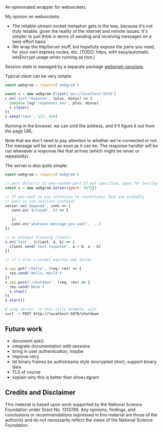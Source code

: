 An opinionated wrapper for websockets.

My opinion on websockets:
* The reliable-stream socket metaphor gets in the way, because it's not truly reliable, given the reality of the internet and remote issues. It's simpler to just think in terms of sending and receiving messages on a best-effort basis
* We wrap the httpServer stuff, but hopefully expose the parts you need, for your own express routes, etc.  (TODO: https, with easy/automatic letsEncrypt usage when running as root.)

Session state is managed by a separate package [webgram-sessions](https://github.com/sandhawke/webgram-sessions).

Typical client can be very simple:

```js
const webgram = require('webgram')

const c = new webgram.Client('ws://localhost:5678')
c.on('test-response', (plus, minus) => {
  console.log('responses was', plus, minus)
  c.close()
})
c.send('test', 123, 456)
```

Running in the browser, we can omit the address, and it'll figure it out
from the page URL.

Note that we don't need to pay attention to whether we're connected or
not.  The message will be sent as soon as it can be.  The response
handler will be run whenever a response like that arrives (which might
be never or repeatedly).

The server is also quite simple:

```js
const webgram = require('webgram')

// port defaults to new-random-port if not specified, good for testing
const s = new webgram.Server({port: 5678})

// If you want to pay attention to connections (but you probably
// want to use sessions instead)
server.on('$opened', conn => {
   conn.on('$closed', () => {
    ...
   })
   conn.on('whatever-message-you-want', ...)
})

// or without tracking clients:
s.on('test', (client, a, b) => {
  client.send('test-response', a + b, a - b)
})

// it's also a normal express web server

s.app.get('/hello', (req, res) => {
  res.send('Hello, World')
})
s.app.post('/shutdown', (req, res) => {
  res.send('Done')
  s.stop()
})
s.start()
```

```sh
# stop server, in this silly example, with
curl -X POST http://localhost:5678/shutdown
```

## Future work

* document ask()
* integrate documentation with sessions
* bring in user authentication, maybe
* improve retry
* let binary frames be authstreams style (encrypted cbor); support binary data
* TLS of course
* explain why this is better than shoe+dgram

## Credits and Disclaimer

This material is based upon work supported by the National Science Foundation under Grant No. 1313789.  Any opinions, findings, and conclusions or recommendations expressed in this material are those of the author(s) and do not necessarily reflect the views of the National Science Foundation.